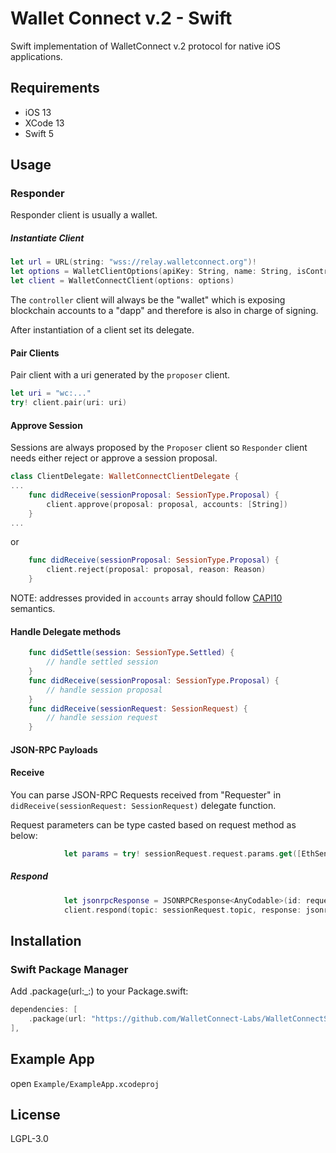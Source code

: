 # Wallet Connect v.2 - Swift
Swift implementation of WalletConnect v.2 protocol for native iOS applications.
## Requirements 
- iOS 13
- XCode 13
- Swift 5

## Usage
### Responder
Responder client is usually a wallet.
##### Instantiate Client
```Swift
let url = URL(string: "wss://relay.walletconnect.org")!
let options = WalletClientOptions(apiKey: String, name: String, isController: true, metadata: AppMetadata(name: String?, description: String?, url: String?, icons: [String]?), relayURL: url)
let client = WalletConnectClient(options: options)
```
The `controller` client will always be the "wallet" which is exposing blockchain accounts to a "dapp" and therefore is also in charge of signing.

After instantiation of a client set its delegate.
#### Pair Clients
Pair client with a uri generated by the `proposer` client.
```Swift
let uri = "wc:..."
try! client.pair(uri: uri)
```
#### Approve Session
Sessions are always proposed by the `Proposer` client so `Responder` client needs either reject or approve a session proposal.
```Swift
class ClientDelegate: WalletConnectClientDelegate {
...
    func didReceive(sessionProposal: SessionType.Proposal) {
        client.approve(proposal: proposal, accounts: [String])
    }
...
```
or 
```Swift
    func didReceive(sessionProposal: SessionType.Proposal) {
        client.reject(proposal: proposal, reason: Reason)
    }
```
NOTE: addresses provided in `accounts` array should follow [CAPI10](https://github.com/ChainAgnostic/CAIPs/blob/master/CAIPs/caip-10.md) semantics.
#### Handle Delegate methods
```Swift
    func didSettle(session: SessionType.Settled) {
        // handle settled session
    }
    func didReceive(sessionProposal: SessionType.Proposal) {
        // handle session proposal
    }
    func didReceive(sessionRequest: SessionRequest) {
        // handle session request
    }
```
#### JSON-RPC Payloads
#### Receive
You can parse JSON-RPC Requests received from "Requester" in `didReceive(sessionRequest: SessionRequest)` delegate function.

Request parameters can be type casted based on request method as below:
```Swift
            let params = try! sessionRequest.request.params.get([EthSendTransaction].self)
```
##### Respond

```Swift
            let jsonrpcResponse = JSONRPCResponse<AnyCodable>(id: request.id, result: AnyCodable(responseParams))
            client.respond(topic: sessionRequest.topic, response: jsonrpcResponse)
```

## Installation
### Swift Package Manager
Add .package(url:_:) to your Package.swift:
```Swift
dependencies: [
    .package(url: "https://github.com/WalletConnect-Labs/WalletConnectSwiftV2", .branch("main")),
],
```
## Example App
open `Example/ExampleApp.xcodeproj`
## License
LGPL-3.0

